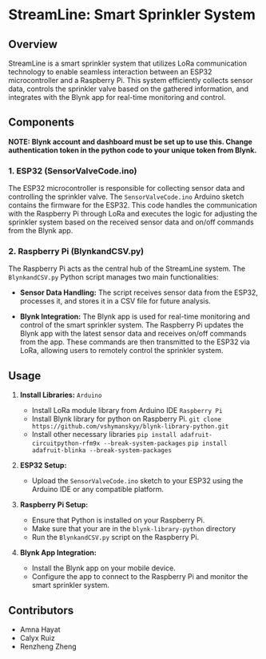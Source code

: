 # StreamLine: Smart Sprinkler System

## Overview

StreamLine is a smart sprinkler system that utilizes LoRa communication technology to enable seamless interaction between an ESP32 microcontroller and a Raspberry Pi. This system efficiently collects sensor data, controls the sprinkler valve based on the gathered information, and integrates with the Blynk app for real-time monitoring and control.

## Components

**NOTE: Blynk account and dashboard must be set up to use this. Change authentication token in the python code to your unique token from Blynk.**

### 1. ESP32 (SensorValveCode.ino)

The ESP32 microcontroller is responsible for collecting sensor data and controlling the sprinkler valve. The `SensorValveCode.ino` Arduino sketch contains the firmware for the ESP32. This code handles the communication with the Raspberry Pi through LoRa and executes the logic for adjusting the sprinkler system based on the received sensor data and on/off commands from the Blynk app.

### 2. Raspberry Pi (BlynkandCSV.py)

The Raspberry Pi acts as the central hub of the StreamLine system. The `BlynkandCSV.py` Python script manages two main functionalities:

- **Sensor Data Handling:** The script receives sensor data from the ESP32, processes it, and stores it in a CSV file for future analysis.

- **Blynk Integration:** The Blynk app is used for real-time monitoring and control of the smart sprinkler system. The Raspberry Pi updates the Blynk app with the latest sensor data and receives on/off commands from the app. These commands are then transmitted to the ESP32 via LoRa, allowing users to remotely control the sprinkler system.

## Usage

1. **Install Libraries:**
   `Arduino`
   - Install LoRa module library from Arduino IDE
   `Raspberry Pi`
   - Install Blynk library for python on Raspberry Pi.
       `git clone https://github.com/vshymanskyy/blynk-library-python.git`
   - Install other necessary libraries
     `pip install adafruit-circuitpython-rfm9x --break-system-packages`
     `pip install adafruit-blinka --break-system-packages`

2. **ESP32 Setup:**
   - Upload the `SensorValveCode.ino` sketch to your ESP32 using the Arduino IDE or any compatible platform.

3. **Raspberry Pi Setup:**
   - Ensure that Python is installed on your Raspberry Pi.
   - Make sure that your are in the `blynk-library-python` directory
   - Run the `BlynkandCSV.py` script on the Raspberry Pi.

4. **Blynk App Integration:**
   - Install the Blynk app on your mobile device.
   - Configure the app to connect to the Raspberry Pi and monitor the smart sprinkler system.


## Contributors

- Amna Hayat
- Calyx Ruiz
- Renzheng Zheng

